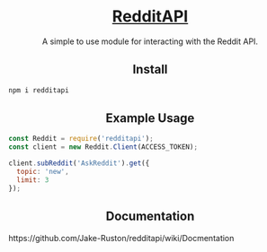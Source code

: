 <h1 align="center">
  <a href="https://www.npmjs.com/package/redditapi">RedditAPI</a>
</h1>
<p align="center">A simple to use module for interacting with the Reddit API.</p>

<h2 align="center">Install</h2>

```bash
npm i redditapi
```

<h2 align="center">Example Usage</h2>

```js
const Reddit = require('redditapi');
const client = new Reddit.Client(ACCESS_TOKEN);

client.subReddit('AskReddit').get({
  topic: 'new',
  limit: 3
});
```

<h2 align="center">Documentation</h2>
https://github.com/Jake-Ruston/redditapi/wiki/Docmentation
